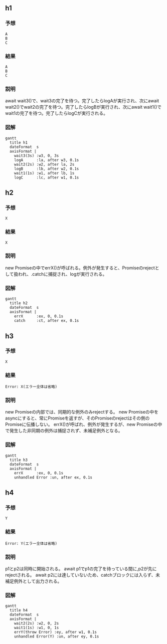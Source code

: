 ## h1

### 予想

```
A
B
C
```

### 結果

```
A
B
C
```

### 説明

await wait3()で、wait3の完了を待つ。完了したらlogAが実行され、次にawait wait2()でwait2の完了を待つ。完了したらlogBが実行され、次にawait wait1()でwait1の完了を待つ。完了したらlogCが実行される。

### 図解

```mermaid
gantt
  title h1
  dateFormat  s
  axisFormat |
    wait3(3s) :w3, 0, 3s
    logA      :la, after w3, 0.1s
    wait2(2s) :w2, after la, 2s
    logB      :lb, after w2, 0.1s
    wait1(1s) :w1, after lb, 1s
    logC      :lc, after w1, 0.1s
```

## h2

### 予想

```
X
```

### 結果

```
X
```

### 説明

new Promiseの中でerrX()が呼ばれる。例外が発生すると、Promiseのrejectとして扱われ、.catchに捕捉され、logが実行される。

### 図解

```mermaid
gantt
  title h2
  dateFormat  s
  axisFormat |
    errX      :ex, 0, 0.1s
    catch     :ct, after ex, 0.1s
```

## h3

### 予想

```
X
```

### 結果

```
Error: X(エラー全体は省略)
```

### 説明

new Promiseの内部では、同期的な例外のみrejectする。 new Promiseの中をasyncにすると、常にPromiseを返すが、そのPromiseのrejectはその側のPromiseに伝播しない。
errX()が呼ばれ、例外が発生するが、new Promiseの中で発生した非同期の例外は捕捉されず、未補足例外となる。

### 図解

```mermaid
gantt
  title h3
  dateFormat  s
  axisFormat |
    errX      :ex, 0, 0.1s
    unhandled Error :un, after ex, 0.1s

```

## h4

### 予想

```
Y
```

### 結果

```
Error: Y(エラー全体は省略)
```

### 説明

p1とp2は同時に開始される。
await p1でp1の完了を待っている間に,p2が先にrejectされる。
await p2には達していないため、catchブロックには入らず、未補足例外として出力される。

### 図解

```mermaid
gantt
  title h4
  dateFormat  s
  axisFormat |
    wait2(2s) :w2, 0, 2s
    wait1(1s) :w1, 0, 1s
    errY(throw Error) :ey, after w1, 0.1s
    unhandled Error(Y) :un, after ey, 0.1s
```
